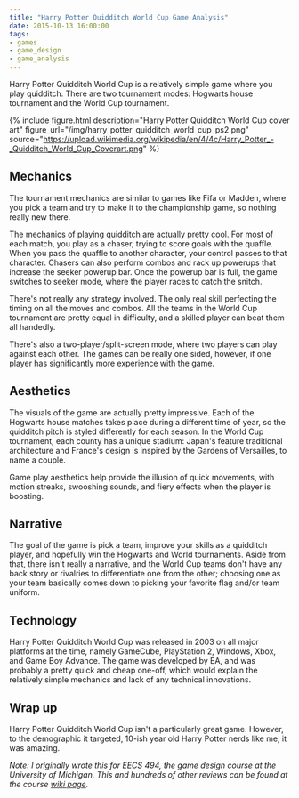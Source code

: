 ```yaml
---
title: "Harry Potter Quidditch World Cup Game Analysis"
date: 2015-10-13 16:00:00
tags:
- games
- game_design
- game_analysis
---
```


Harry Potter Quidditch World Cup is a relatively simple game where you play quidditch. There are two tournament modes: Hogwarts house tournament and the World Cup tournament.

<!--more-->

{% include figure.html description="Harry Potter Quidditch World Cup cover art" figure_url="/img/harry_potter_quidditch_world_cup_ps2.png" source="https://upload.wikimedia.org/wikipedia/en/4/4c/Harry_Potter_-_Quidditch_World_Cup_Coverart.png" %}


## Mechanics

The tournament mechanics are similar to games like Fifa or Madden, where you pick a team and try to make it to the championship game, so nothing really new there.

The mechanics of playing quidditch are actually pretty cool. For most of each match, you play as a chaser, trying to score goals with the quaffle. When you pass the quaffle to another character, your control passes to that character. Chasers can also perform combos and rack up powerups that increase the seeker powerup bar. Once the powerup bar is full, the game switches to seeker mode, where the player races to catch the snitch.

There's not really any strategy involved. The only real skill perfecting the timing on all the moves and combos. All the teams in the World Cup tournament are pretty equal in difficulty, and a skilled player can beat them all handedly.

There's also a two-player/split-screen mode, where two players can play against each other. The games can be really one sided, however, if one player has significantly more experience with the game.


## Aesthetics

The visuals of the game are actually pretty impressive. Each of the Hogwarts house matches takes place during a different time of year, so the quidditch pitch is styled differently for each season. In the World Cup tournament, each county has a unique stadium: Japan's feature traditional architecture and France's design is inspired by the Gardens of Versailles, to name a couple.

Game play aesthetics help provide the illusion of quick movements, with motion streaks, swooshing sounds, and fiery effects when the player is boosting.


## Narrative
The goal of the game is pick a team, improve your skills as a quidditch player, and hopefully win the Hogwarts and World tournaments. Aside from that, there isn't really a narrative, and the World Cup teams don't have any back story or rivalries to differentiate one from the other; choosing one as your team basically comes down to picking your favorite flag and/or team uniform.


## Technology
Harry Potter Quidditch World Cup was released in 2003 on all major platforms at the time, namely GameCube, PlayStation 2, Windows, Xbox, and Game Boy Advance. The game was developed by EA, and was probably a pretty quick and cheap one-off, which would explain the relatively simple mechanics and lack of any technical innovations.


## Wrap up
Harry Potter Quidditch World Cup isn't a particularly great game. However, to the demographic it targeted, 10-ish year old Harry Potter nerds like me, it was amazing.


*Note: I originally wrote this for EECS 494, the game design course at the University of Michigan. This and hundreds of other reviews can be found at the course [wiki page][494-gamewiki].*


[494-gamewiki]: https://web.eecs.umich.edu/~gameprof/gamewiki/index.php/Main_Page
